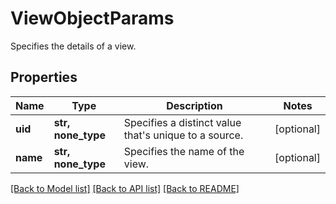 # ViewObjectParams

Specifies the details of a view.

## Properties
Name | Type | Description | Notes
------------ | ------------- | ------------- | -------------
**uid** | **str, none_type** | Specifies a distinct value that&#39;s unique to a source. | [optional] 
**name** | **str, none_type** | Specifies the name of the view. | [optional] 

[[Back to Model list]](../README.md#documentation-for-models) [[Back to API list]](../README.md#documentation-for-api-endpoints) [[Back to README]](../README.md)


